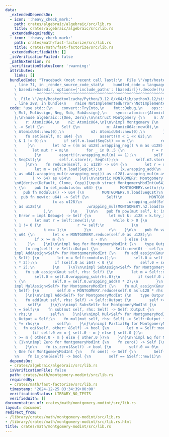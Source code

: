 ```yaml
---
data:
  _extendedDependsOn:
  - icon: ':heavy_check_mark:'
    path: crates/algebraic/algebraic/src/lib.rs
    title: crates/algebraic/algebraic/src/lib.rs
  _extendedRequiredBy:
  - icon: ':heavy_check_mark:'
    path: crates/math/fast-factorize/src/lib.rs
    title: crates/math/fast-factorize/src/lib.rs
  _extendedVerifiedWith: []
  _isVerificationFailed: false
  _pathExtension: rs
  _verificationStatusIcon: ':warning:'
  attributes:
    links: []
  bundledCode: "Traceback (most recent call last):\n  File \"/opt/hostedtoolcache/Python/3.12.8/x64/lib/python3.12/site-packages/onlinejudge_verify/documentation/build.py\"\
    , line 71, in _render_source_code_stat\n    bundled_code = language.bundle(stat.path,\
    \ basedir=basedir, options={'include_paths': [basedir]}).decode()\n          \
    \         ^^^^^^^^^^^^^^^^^^^^^^^^^^^^^^^^^^^^^^^^^^^^^^^^^^^^^^^^^^^^^^^^^^^^^^^^^^^^^^^^^\n\
    \  File \"/opt/hostedtoolcache/Python/3.12.8/x64/lib/python3.12/site-packages/onlinejudge_verify/languages/rust.py\"\
    , line 288, in bundle\n    raise NotImplementedError\nNotImplementedError\n"
  code: "use std::{\n    convert::TryInto,\n    fmt::Debug,\n    ops::{Add, AddAssign,\
    \ Mul, MulAssign, Neg, Sub, SubAssign},\n    sync::atomic::{AtomicU64, Ordering::SeqCst},\n\
    };\n\nuse algebraic::{One, Zero};\n\nstruct Montgomery {\n    m: AtomicU64,\n\
    \    r: AtomicU64,\n    n2: AtomicU64,\n}\n\nimpl Montgomery {\n    const fn new()\
    \ -> Self {\n        Self {\n            m: AtomicU64::new(0),\n            r:\
    \ AtomicU64::new(0),\n            n2: AtomicU64::new(0),\n        }\n    }\n\n\
    \    fn set(&self, m: u64) {\n        assert!(m < 1 << 62);\n        assert!(m\
    \ & 1 != 0);\n        if self.m.load(SeqCst) == m {\n            return;\n   \
    \     }\n        let n2 = ((m as u128).wrapping_neg() % m as u128) as u64;\n \
    \       let mut r = m;\n        for _ in 0..5 {\n            r = r.wrapping_mul(2u64.wrapping_sub(m.wrapping_mul(r)));\n\
    \        }\n        assert!(r.wrapping_mul(m) == 1);\n        self.m.store(m,\
    \ SeqCst);\n        self.r.store(r, SeqCst);\n        self.n2.store(n2, SeqCst);\n\
    \    }\n\n    fn reduce(&self, x: u128) -> u64 {\n        let r = self.r.load(SeqCst);\n\
    \        let m = self.m.load(SeqCst);\n        (x.wrapping_add(\n            ((x\
    \ as u64).wrapping_mul(r.wrapping_neg()) as u128).wrapping_mul(m as u128),\n \
    \       ) >> 64) as u64\n    }\n}\n\nstatic MONTGOMERY: Montgomery = Montgomery::new();\n\
    \n#[derive(Default, Clone, Copy)]\npub struct MontgomeryModInt(u64);\n\nimpl MontgomeryModInt\
    \ {\n    pub fn set_modulus(m: u64) {\n        MONTGOMERY.set(m);\n    }\n\n \
    \   pub fn modulus() -> u64 {\n        MONTGOMERY.m.load(SeqCst)\n    }\n\n  \
    \  pub fn new(x: u64) -> Self {\n        Self(\n            MONTGOMERY.reduce(\n\
    \                (x as u128)\n                    .wrapping_add(Self::modulus()\
    \ as u128)\n                    .wrapping_mul(MONTGOMERY.n2.load(SeqCst) as u128),\n\
    \            ),\n        )\n    }\n\n    pub fn pow(mut self, k: impl TryInto<u128,\
    \ Error = impl Debug>) -> Self {\n        let mut k: u128 = k.try_into().unwrap();\n\
    \        let mut r = Self::new(1);\n        while k > 0 {\n            if k &\
    \ 1 != 0 {\n                r *= self;\n            }\n            self *= self;\n\
    \            k >>= 1;\n        }\n        r\n    }\n\n    pub fn val(self) ->\
    \ u64 {\n        let x = MONTGOMERY.reduce(self.0 as u128);\n        let m = Self::modulus();\n\
    \        if x >= m {\n            x - m\n        } else {\n            x\n   \
    \     }\n    }\n}\n\nimpl Neg for MontgomeryModInt {\n    type Output = Self;\n\
    \    fn neg(self) -> Self::Output {\n        Self::new(0) - self\n    }\n}\n\n\
    impl AddAssign<Self> for MontgomeryModInt {\n    fn add_assign(&mut self, rhs:\
    \ Self) {\n        let m = Self::modulus();\n        self.0 = self.0.wrapping_add(rhs.0.wrapping_sub(m\
    \ * 2));\n        if (self.0 as i64) < 0 {\n            self.0 = self.0.wrapping_add(m\
    \ * 2);\n        }\n    }\n}\n\nimpl SubAssign<Self> for MontgomeryModInt {\n\
    \    fn sub_assign(&mut self, rhs: Self) {\n        let m = Self::modulus();\n\
    \        self.0 = self.0.wrapping_sub(rhs.0);\n        if (self.0 as i64) < 0\
    \ {\n            self.0 = self.0.wrapping_add(m * 2);\n        }\n    }\n}\n\n\
    impl MulAssign<Self> for MontgomeryModInt {\n    fn mul_assign(&mut self, rhs:\
    \ Self) {\n        self.0 = MONTGOMERY.reduce(self.0 as u128 * rhs.0 as u128);\n\
    \    }\n}\n\nimpl Add<Self> for MontgomeryModInt {\n    type Output = Self;\n\
    \    fn add(mut self, rhs: Self) -> Self::Output {\n        self += rhs;\n   \
    \     self\n    }\n}\n\nimpl Sub<Self> for MontgomeryModInt {\n    type Output\
    \ = Self;\n    fn sub(mut self, rhs: Self) -> Self::Output {\n        self -=\
    \ rhs;\n        self\n    }\n}\n\nimpl Mul<Self> for MontgomeryModInt {\n    type\
    \ Output = Self;\n    fn mul(mut self, rhs: Self) -> Self::Output {\n        self\
    \ *= rhs;\n        self\n    }\n}\n\nimpl PartialEq for MontgomeryModInt {\n \
    \   fn eq(&self, other: &Self) -> bool {\n        let m = Self::modulus();\n \
    \       (if self.0 >= m { self.0 - m } else { self.0 })\n            == (if other.0\
    \ >= m { other.0 - m } else { other.0 })\n    }\n}\n\nimpl Eq for MontgomeryModInt\
    \ {}\n\nimpl Zero for MontgomeryModInt {\n    fn zero() -> Self {\n        Self(0)\n\
    \    }\n\n    fn is_zero(&self) -> bool {\n        self.0 == 0\n    }\n}\n\nimpl\
    \ One for MontgomeryModInt {\n    fn one() -> Self {\n        Self(1)\n    }\n\
    \n    fn is_one(&self) -> bool {\n        self == &Self::new(1)\n    }\n}\n"
  dependsOn:
  - crates/algebraic/algebraic/src/lib.rs
  isVerificationFile: false
  path: crates/math/montgomery-modint/src/lib.rs
  requiredBy:
  - crates/math/fast-factorize/src/lib.rs
  timestamp: '2024-12-25 03:34:39+00:00'
  verificationStatus: LIBRARY_NO_TESTS
  verifiedWith: []
documentation_of: crates/math/montgomery-modint/src/lib.rs
layout: document
redirect_from:
- /library/crates/math/montgomery-modint/src/lib.rs
- /library/crates/math/montgomery-modint/src/lib.rs.html
title: crates/math/montgomery-modint/src/lib.rs
---
```

